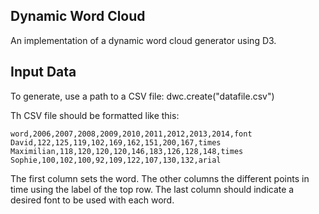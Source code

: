 ## Dynamic Word Cloud

An implementation of a dynamic word cloud generator using D3.

## Input Data

To generate, use a path to a CSV file: dwc.create("datafile.csv")

Th CSV file should be formatted like this:

```
word,2006,2007,2008,2009,2010,2011,2012,2013,2014,font  
David,122,125,119,102,169,162,151,200,167,times  
Maximilian,118,120,120,120,146,183,126,128,148,times  
Sophie,100,102,100,92,109,122,107,130,132,arial  
```

The first column sets the word. The other columns the different points in time using the label of the top row. The last column should indicate a desired font to be used with each word.